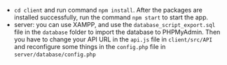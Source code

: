- `cd client` and run command `npm install`.
  After the packages are installed successfully, run the command `npm start` to start the app.
- server: you can use XAMPP, and use the `database_script_export.sql` file in the `database` folder to import the database to PHPMyAdmin. Then you have to change your API URL in the `api.js` file in `client/src/API` and reconfigure some things in the `config.php` file in `server/database/config.php`
